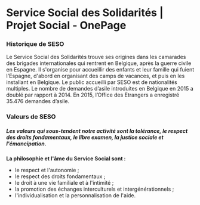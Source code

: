 # Service Social des Solidarités | Projet Social - OnePage

### Historique de SESO
Le Service Social des Solidarités trouve ses origines dans les camarades des brigades internationales qui rentrent en Belgique, après la guerre civile en Espagne. Il s'organise pour accueillir des enfants et leur famille qui fuient l'Espagne, d'abord en organisant des camps de vacances, et puis en les installant en Belgique. Le public accueilli par SESO est de nationalités multiples. Le nombre de demandes d’asile introduites en Belgique en 2015 a doublé par rapport à 2014. En 2015, l’Office des Etrangers a enregistré 35.476 demandes d’asile.

### Valeurs de SESO
##### Les valeurs qui sous-tendent notre activité sont la tolérance, le respect des droits fondamentaux, le libre examen, la justice sociale et l'émancipation.

**La philosophie et l'âme du Service Social sont :**

* le respect et l'autonomie ;
* le respect des droits fondamentaux ;
* le droit à une vie familiale et à l'intimité ;
* la promotion des échanges interculturels et intergénérationnels ;
* l'individualisation et la personnalisation de l'aide.
